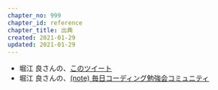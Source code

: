 ```yaml
---
chapter_no: 999
chapter_id: reference
chapter_title: 出典
created: 2021-01-29
updated: 2021-01-29
---
```

- 堀江 良さんの、[このツイート](https://twitter.com/ryohorie3/status/1354738737662418944)
- 堀江 良さんの、[(note) 毎日コーディング勉強会コミュニティ](https://note.com/ryohorie3/n/ne8eaf7ed6ac5)
